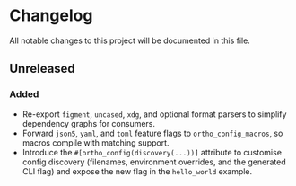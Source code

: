 # Changelog

All notable changes to this project will be documented in this file.

## Unreleased

### Added

- Re-export `figment`, `uncased`, `xdg`, and optional format parsers to
  simplify dependency graphs for consumers.
- Forward `json5`, `yaml`, and `toml` feature flags to
  `ortho_config_macros`, so macros compile with matching support.
- Introduce the `#[ortho_config(discovery(...))]` attribute to customise config
  discovery (filenames, environment overrides, and the generated CLI flag) and
  expose the new flag in the `hello_world` example.
